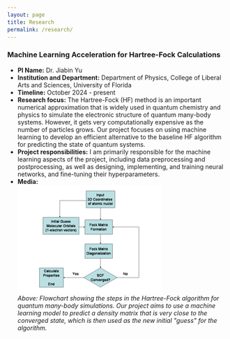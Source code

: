 ```yaml
---
layout: page
title: Research
permalink: /research/
---
```


### Machine Learning Acceleration for Hartree-Fock Calculations

- **PI Name:** Dr. Jiabin Yu
- **Institution and Department:** Department of Physics, College of Liberal Arts and Sciences, University of Florida
- **Timeline:** October 2024 - present
- **Research focus:**  The Hartree-Fock (HF) method is an important numerical approximation that is
widely used in quantum chemistry and physics to simulate the electronic structure of quantum
many-body systems. However, it gets very computationally expensive as the number of particles
grows. Our project focuses on using machine learning to develop an efficient alternative to the 
baseline HF algorithm for predicting the state of quantum systems.
- **Project responsibilities:** I am primarily responsible for the machine learning aspects of the project, including data preprocessing and postprocessing, as well as designing, implementing, and training neural networks, and fine-tuning their hyperparameters.
- **Media:**  
![Flowchart showing the Hartree-Fock algorithm](/images/hartree_fock.png "The Hartree-Fock method")  
*Above: Flowchart showing the steps in the Hartree-Fock algorithm for quantum many-body simulations. Our project aims to use a machine learning model to predict a density matrix that is very close to the converged state, which is then used as the new initial "guess" for the algorithm.*
